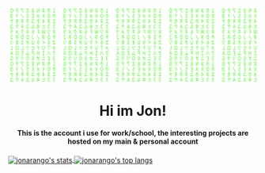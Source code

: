 [![Matrix Banner](./matrix.svg)](https://www.youtube.com/watch?v=dQw4w9WgXcQ) 

<h1 align="center"><b>Hi im Jon!</b></h1>

<h4 align="center"><b>This is the account i use for work/school, the interesting projects are hosted on my main & personal account</b></h4>


<a href="https://github.com/anuraghazra/github-readme-stats">
<img height=200 align="center" alt="jonarango's stats" src="https://github-readme-stats.vercel.app/api?username=jonarango&show_icons=true&theme=github_dark" />
</a>
<a href="https://github.com/anuraghazra/convoychat">
<img height=200 align="center" alt="jonarango's top langs" src="https://github-readme-stats.vercel.app/api/top-langs?username=jonarango&layout=compact&theme=github_dark&langs_count=8&card_width=320" />
</a>

